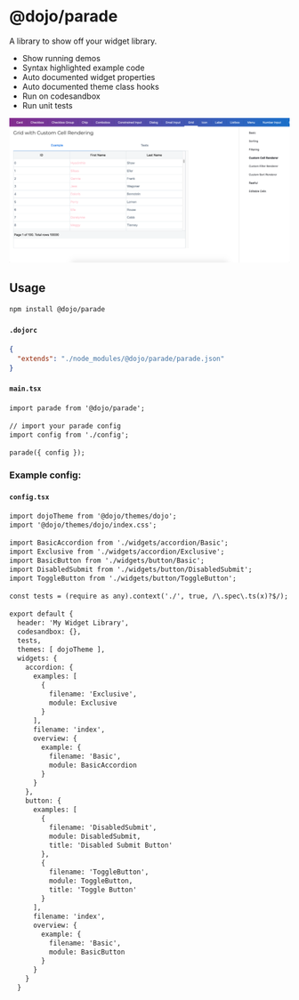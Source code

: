 # @dojo/parade

A library to show off your widget library.

* Show running demos
* Syntax highlighted example code
* Auto documented widget properties
* Auto documented theme class hooks
* Run on codesandbox
* Run unit tests

![screenshot](/screenshot.png?raw=true "screenshot")

## Usage

```bash
npm install @dojo/parade
```

#### **`.dojorc`**
```json
{
  "extends": "./node_modules/@dojo/parade/parade.json"
}
```

#### **`main.tsx`**
```tsx
import parade from '@dojo/parade';

// import your parade config
import config from './config';

parade({ config });
```

### Example config:
#### **`config.tsx`**
```tsx
import dojoTheme from '@dojo/themes/dojo';
import '@dojo/themes/dojo/index.css';

import BasicAccordion from './widgets/accordion/Basic';
import Exclusive from './widgets/accordion/Exclusive';
import BasicButton from './widgets/button/Basic';
import DisabledSubmit from './widgets/button/DisabledSubmit';
import ToggleButton from './widgets/button/ToggleButton';

const tests = (require as any).context('./', true, /\.spec\.ts(x)?$/);

export default {
  header: 'My Widget Library',
  codesandbox: {},
  tests,
  themes: [ dojoTheme ],
  widgets: {
    accordion: {
      examples: [
        {
          filename: 'Exclusive',
          module: Exclusive
        }
      ],
      filename: 'index',
      overview: {
        example: {
          filename: 'Basic',
          module: BasicAccordion
        }
      }
    },
    button: {
      examples: [
        {
          filename: 'DisabledSubmit',
          module: DisabledSubmit,
          title: 'Disabled Submit Button'
        },
        {
          filename: 'ToggleButton',
          module: ToggleButton,
          title: 'Toggle Button'
        }
      ],
      filename: 'index',
      overview: {
        example: {
          filename: 'Basic',
          module: BasicButton
        }
      }
    }
  }
```
